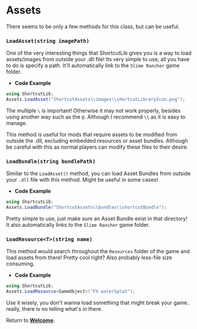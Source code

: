 # Assets

There seems to be only a few methods for this class, but can be useful.

### `LoadAsset(string imagePath)`

One of the very interesting things that ShortcutLib gives you is a way to load assets/images from outside your .dll file!
Its very simple to use, all you have to do is specify a path. It'll automatically link to the `Slime Rancher` game folder.

- **Code Example**
```cs
using ShortcutLib;
Assets.LoadAsset("ShortcutAssets\\images\\shortcutLibraryIcon.png");
```

The multiple `\` is important! Otherwise it may not work properly, besides using another way such as the `@`. Although I recommend `\\` as it is easy to manage.

This method is useful for mods that require assets to be modified from outside the .dll, excluding embedded resources or asset bundles. Although be careful with this as normal players can modify these files to their desire.

### `LoadBundle(string bundlePath)`

Similar to the `LoadAsset()` method, you can load Asset Bundles from outside your `.dll` file with this method. Might be useful in some cases!

- **Code Example**
```cs
using ShortcutLib;
Assets.LoadBundle("ShortcutAssets\\bundles\\shortcutBundle");
```

Pretty simple to use, just make sure an Asset Bundle exist in that directory! It also automatically links to the `Slime Rancher` game folder.

### `LoadResource<T>(string name)`

This method would search throughout the `Resources` folder of the game and load assets from there! Pretty cool right? Also probably less-file size consuming.

- **Code Example**
```cs
using ShortcutLib;
Assets.LoadResource<GameObject>("FX waterSplat");
```

Use it wisely, you don't wanna load something that might break your game.. really, there is no telling what's in there.

Return to **[Welcome](https://itzblueberries.github.io/ShortcutLibraryWiki/)**.